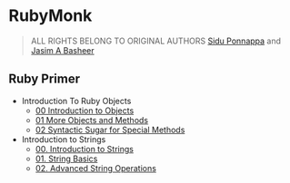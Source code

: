 # RubyMonk
> ALL RIGHTS BELONG TO ORIGINAL AUTHORS [Sidu Ponnappa](https://twitter.com/ponnappa)  and [Jasim A Basheer](https://twitter.com/jasim_ab)

## Ruby Primer
- Introduction To Ruby Objects
  - [00 Introduction to Objects](https://github.com/Fahrenhei7/rubymonk/blob/master/ruby_primer/introduction_to_ruby_objects/0_0_introduction_to_objects.md)
  - [01 More Objects and Methods](https://github.com/Fahrenhei7/rubymonk/blob/master/ruby_primer/introduction_to_ruby_objects/0_1_more_objects_and_methods.md)
  - [02 Syntactic Sugar for Special Methods](https://github.com/Fahrenhei7/rubymonk/blob/master/ruby_primer/introduction_to_ruby_objects/0_2_syntactic_sugar_for_special_methods.md)
- Introduction to Strings
  - [00. Introduction to Strings](https://github.com/Fahrenhei7/rubymonk/blob/master/ruby_primer/introduction_to_strings/1_0_introduction_to_strings.md)
  - [01. String Basics](https://github.com/Fahrenhei7/rubymonk/blob/master/ruby_primer/introduction_to_strings/1_1_string_basics.md)
  - [02. Advanced String Operations](https://github.com/Fahrenhei7/rubymonk/blob/master/ruby_primer/introduction_to_strings/1_2_advanced_string_operations.md)
